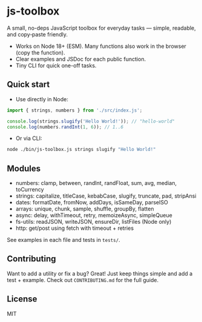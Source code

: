 # js-toolbox

A small, no-deps JavaScript toolbox for everyday tasks — simple, readable, and copy‑paste friendly.

- Works on Node 18+ (ESM). Many functions also work in the browser (copy the function).
- Clear examples and JSDoc for each public function.
- Tiny CLI for quick one-off tasks.

## Quick start

- Use directly in Node:

```js
import { strings, numbers } from './src/index.js';

console.log(strings.slugify('Hello World!')); // "hello-world"
console.log(numbers.randInt(1, 6)); // 1..6
```

- Or via CLI:

```bash
node ./bin/js-toolbox.js strings slugify "Hello World!"
```

## Modules
- numbers: clamp, between, randInt, randFloat, sum, avg, median, toCurrency
- strings: capitalize, titleCase, kebabCase, slugify, truncate, pad, stripAnsi
- dates: formatDate, fromNow, addDays, isSameDay, parseISO
- arrays: unique, chunk, sample, shuffle, groupBy, flatten
- async: delay, withTimeout, retry, memoizeAsync, simpleQueue
- fs-utils: readJSON, writeJSON, ensureDir, listFiles (Node only)
- http: get/post using fetch with timeout + retries

See examples in each file and tests in `tests/`.

## Contributing

Want to add a utility or fix a bug? Great! Just keep things simple and add a test + example. Check out `CONTRIBUTING.md` for the full guide.

## License
MIT
